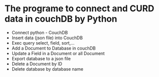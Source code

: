 # The programe to connect and CURD data in couchDB by Python
- Connect python - CouchDB
- Insert data (json file) into CouchDB
- Exec query select, field, sort,...
- Add a Document to Database in couchDB
- Update a Field in a Document or all Document
- Export database to a json file
- Delete a Document by ID 
- Delete database by database name
